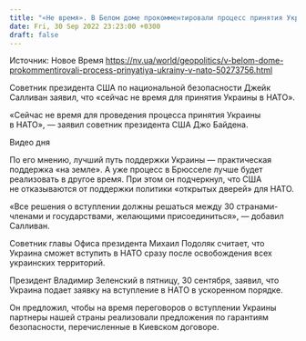 ```yaml
---
title: "«Не время». В Белом доме прокомментировали процесс принятия Украины в НАТО"
date: Fri, 30 Sep 2022 23:23:00 +0300
draft: false
---
```

Источник: Новое Время https://nv.ua/world/geopolitics/v-belom-dome-prokommentirovali-process-prinyatiya-ukrainy-v-nato-50273756.html


 Советник президента США по национальной безопасности Джейк Салливан заявил, что «сейчас не время для принятия Украины в НАТО».

«Сейчас не время для проведения процесса принятия Украины в НАТО», — заявил советник президента США Джо Байдена.

 Видео дня   

По его мнению, лучший путь поддержки Украины — практическая поддержка «на земле». А уже процесс в Брюсселе лучше будет реализовать в другое время. При этом он подчеркнул, что США не отказываются от поддержки политики «открытых дверей» для НАТО.

«Все решения о вступлении должны решаться между 30 странами-членами и государствами, желающими присоединиться», — добавил Салливан.

Советник главы Офиса президента Михаил Подоляк считает, что Украина сможет вступить в НАТО сразу после освобождения всех украинских территорий.

Президент Владимир Зеленский в пятницу, 30 сентября, заявил, что Украина подает заявку на вступление в НАТО в ускоренном порядке.

Он предложил, чтобы на время переговоров о вступлении Украины партнеры нашей страны реализовали предложения по гарантиям безопасности, перечисленные в Киевском договоре.
